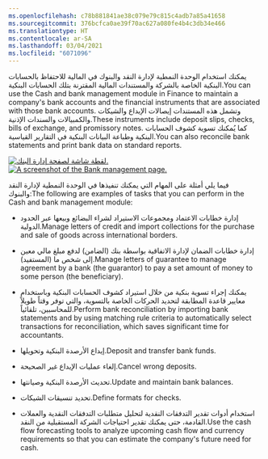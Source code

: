 ```yaml
---
ms.openlocfilehash: c78b881841ae38c079e79c815c4adb7a85a41658
ms.sourcegitcommit: 376bcfca0ae39f70ac627a080fe4b4c3db34e466
ms.translationtype: HT
ms.contentlocale: ar-SA
ms.lasthandoff: 03/04/2021
ms.locfileid: "6071096"
---
```



<span data-ttu-id="1fea7-101">يمكنك استخدام الوحدة النمطية لإدارة النقد والبنوك في المالية للاحتفاظ بالحسابات البنكية الخاصة بالشركة والمستندات المالية المقترنة بتلك الحسابات البنكية.</span><span class="sxs-lookup"><span data-stu-id="1fea7-101">You can use the Cash and bank management module in Finance to maintain a company's bank accounts and the financial instruments that are associated with those bank accounts.</span></span> <span data-ttu-id="1fea7-102">وتشمل هذه المستندات إيصالات الإيداع والشيكات والكمبيالات والسندات الإذنية.</span><span class="sxs-lookup"><span data-stu-id="1fea7-102">These instruments include deposit slips, checks, bills of exchange, and promissory notes.</span></span> <span data-ttu-id="1fea7-103">كما يُمكنك تسوية كشوف الحسابات البنكية‬ وطباعة البيانات البنكية في التقارير القياسية.</span><span class="sxs-lookup"><span data-stu-id="1fea7-103">You can also reconcile bank statements and print bank data on standard reports.</span></span>

<span data-ttu-id="1fea7-104">[![لقطة شاشة لصفحة إدارة البنك.](../media/bank-management.png)](../media/bank-management.png#lightbox)</span><span class="sxs-lookup"><span data-stu-id="1fea7-104">[![A screenshot of the Bank management page.](../media/bank-management.png)](../media/bank-management.png#lightbox)</span></span>


<span data-ttu-id="1fea7-105">فيما يلي أمثلة على المهام التي يمكنك تنفيذها في الوحدة النمطية لإدارة النقد والبنوك:</span><span class="sxs-lookup"><span data-stu-id="1fea7-105">The following are examples of tasks that you can perform in the Cash and bank management module:</span></span>

-   <span data-ttu-id="1fea7-106">إدارة خطابات الاعتماد ومجموعات الاستيراد لشراء البضائع وبيعها عبر الحدود الدولية.</span><span class="sxs-lookup"><span data-stu-id="1fea7-106">Manage letters of credit and import collections for the purchase and sale of goods across international borders.</span></span>

-   <span data-ttu-id="1fea7-107">إدارة خطابات الضمان لإدارة الاتفاقية بواسطة بنك (الضامن) لدفع مبلغ مالي معين إلى شخص ما (المستفيد).</span><span class="sxs-lookup"><span data-stu-id="1fea7-107">Manage letters of guarantee to manage agreement by a bank (the guarantor) to pay a set amount of money to some person (the beneficiary).</span></span>

-   <span data-ttu-id="1fea7-108">يمكنك إجراء تسوية بنكية من خلال استيراد كشوف الحسابات البنكية وباستخدام معايير قاعدة المطابقة لتحديد الحركات الخاصة بالتسوية، والتي توفر وقتاً طويلاً للمحاسبين، تلقائياً.</span><span class="sxs-lookup"><span data-stu-id="1fea7-108">Perform bank reconciliation by importing bank statements and by using matching rule criteria to automatically select transactions for reconciliation, which saves significant time for accountants.</span></span>

-   <span data-ttu-id="1fea7-109">إيداع الأرصدة البنكية وتحويلها.</span><span class="sxs-lookup"><span data-stu-id="1fea7-109">Deposit and transfer bank funds.</span></span>

-   <span data-ttu-id="1fea7-110">إلغاء عمليات الإيداع غير الصحيحة.</span><span class="sxs-lookup"><span data-stu-id="1fea7-110">Cancel wrong deposits.</span></span>

-   <span data-ttu-id="1fea7-111">تحديث الأرصدة البنكية وصيانتها.</span><span class="sxs-lookup"><span data-stu-id="1fea7-111">Update and maintain bank balances.</span></span>

-   <span data-ttu-id="1fea7-112">تحديد تنسيقات الشيكات.</span><span class="sxs-lookup"><span data-stu-id="1fea7-112">Define formats for checks.</span></span>

-   <span data-ttu-id="1fea7-113">استخدام أدوات تقدير التدفقات النقدية لتحليل متطلبات التدفقات النقدية والعملات القادمة، حتى يمكنك تقدير احتياجات الشركة المستقبلية من النقد.</span><span class="sxs-lookup"><span data-stu-id="1fea7-113">Use the cash flow forecasting tools to analyze upcoming cash flow and currency requirements so that you can estimate the company's future need for cash.</span></span>
